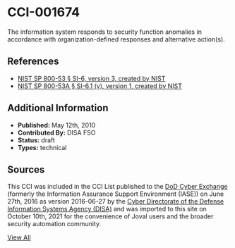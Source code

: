 # CCI-001674

The information system responds to security function anomalies in accordance with organization-defined responses and alternative action(s).

## References ##

* [NIST SP 800-53 § SI-6, version 3, created by NIST](http://csrc.nist.gov/publications/PubsSPs.html)
* [NIST SP 800-53A § SI-6.1 (v), version 1, created by NIST](http://csrc.nist.gov/publications/PubsSPs.html)


## Additional Information ##

* **Published:** May 12th, 2010
* **Contributed By:** DISA FSO
* **Status:** draft
* **Types:** technical

## Sources ##

This CCI was included in the CCI List published to the [DoD Cyber Exchange](https://public.cyber.mil/stigs/cci/)
(formerly the Information Assurance Support Environment (IASE)) on June 27th, 2016 as version
2016-06-27 by the [Cyber Directorate of the Defense Information Systems Agency (DISA)](https://public.cyber.mil/about-cyber/)
and was imported to this site on October 10th, 2021 for the convenience of Joval users and the broader
security automation community.

[View All](../README.md)
